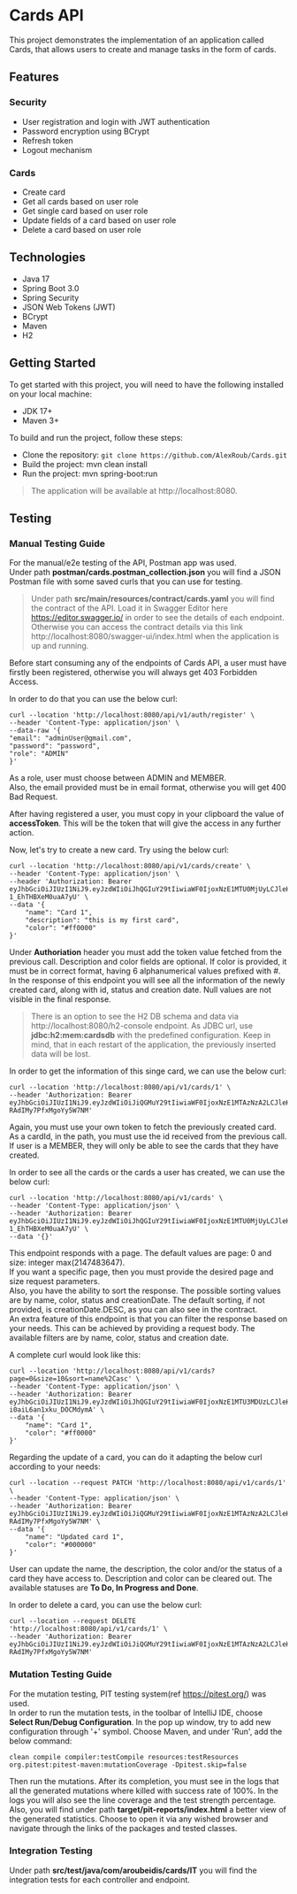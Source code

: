 # Cards API

This project demonstrates the implementation of an application called Cards,
that allows users to create and manage tasks in the form of cards.

## Features

### Security

* User registration and login with JWT authentication
* Password encryption using BCrypt
* Refresh token
* Logout mechanism

### Cards

* Create card
* Get all cards based on user role
* Get single card based on user role
* Update fields of a card based on user role
* Delete a card based on user role

## Technologies

* Java 17
* Spring Boot 3.0
* Spring Security
* JSON Web Tokens (JWT)
* BCrypt
* Maven
* H2

## Getting Started

To get started with this project, you will need to have the following installed on your local machine:

* JDK 17+
* Maven 3+

To build and run the project, follow these steps:

* Clone the repository: `git clone https://github.com/AlexRoub/Cards.git`
* Build the project: mvn clean install
* Run the project: mvn spring-boot:run

> The application will be available at http://localhost:8080.

## Testing

### Manual Testing Guide

For the manual/e2e testing of the API, Postman app was used.  
Under path **postman/cards.postman_collection.json**
you will find a JSON Postman file with some saved curls that you can use for testing.

> Under path **src/main/resources/contract/cards.yaml** you will find the
> contract of the API. Load it in Swagger Editor here https://editor.swagger.io/
> in order to see the details of each endpoint.  
> Otherwise you can access the contract details via this link http://localhost:8080/swagger-ui/index.html
> when the application is up and running.

Before start consuming any of the endpoints of Cards API, a user must have firstly
been registered, otherwise you will always get 403 Forbidden Access.

In order to do that you can use the below curl:

```
curl --location 'http://localhost:8080/api/v1/auth/register' \
--header 'Content-Type: application/json' \
--data-raw '{
"email": "adminUser@gmail.com",
"password": "password",
"role": "ADMIN"
}'
```

As a role, user must choose between ADMIN and MEMBER.   
Also, the email provided must be in email format, otherwise you will get 400 Bad Request.

After having registered a user, you must copy in your clipboard the value of **accessToken**.
This will be the token that will give the access in any further action.

Now, let's try to create a new card. Try using the below curl:

```
curl --location 'http://localhost:8080/api/v1/cards/create' \
--header 'Content-Type: application/json' \
--header 'Authorization: Bearer eyJhbGciOiJIUzI1NiJ9.eyJzdWIiOiJhQGIuY29tIiwiaWF0IjoxNzE1MTU0MjUyLCJleHAiOjE3MTUyNDA2NTJ9.61nDtNO0dzgkNSVwRuxYY8Fhn-1_EhTHBXeM0uaA7yU' \
--data '{
    "name": "Card 1",
    "description": "this is my first card",
    "color": "#ff0000"
}'
```

Under **Authoriation** header you must add the token value fetched from the previous call.
Description and color fields are optional. If color is provided, it must be in correct format,
having 6 alphanumerical values prefixed with #.  
In the response of this endpoint you will see all the information of the newly created card,
along with id, status and creation date. Null values are not visible in the final response.

> There is an option to see the H2 DB schema and data via http://localhost:8080/h2-console endpoint.
> As JDBC url, use **jdbc:h2:mem:cardsdb** with the predefined configuration. Keep in mind, that
> in each restart of the application, the previously inserted data will be lost.

In order to get the information of this singe card, we can use the below curl:

```
curl --location 'http://localhost:8080/api/v1/cards/1' \
--header 'Authorization: Bearer eyJhbGciOiJIUzI1NiJ9.eyJzdWIiOiJiQGMuY29tIiwiaWF0IjoxNzE1MTAzNzA2LCJleHAiOjE3MTUxOTAxMDZ9.45jy0qHrRc1aH1tcGsXjyp-RAdIMy7PfxMgoYy5W7NM'
```

Again, you must use your own token to fetch the previously created card.  
As a cardId, in the path, you must use the id received from the previous call.
If user is a MEMBER, they will only be able to see the cards that they have created.

In order to see all the cards or the cards a user has created, we can use the below curl:

```
curl --location 'http://localhost:8080/api/v1/cards' \
--header 'Content-Type: application/json' \
--header 'Authorization: Bearer eyJhbGciOiJIUzI1NiJ9.eyJzdWIiOiJhQGIuY29tIiwiaWF0IjoxNzE1MTU0MjUyLCJleHAiOjE3MTUyNDA2NTJ9.61nDtNO0dzgkNSVwRuxYY8Fhn-1_EhTHBXeM0uaA7yU' \
--data '{}'
```

This endpoint responds with a page. The default values are page: 0 and size: integer max(2147483647).  
If you want a specific page, then you must provide the desired page and size request parameters.  
Also, you have the ability to sort the response. The possible sorting values are by name, color, status and creationDate. The default
sorting, if not provided, is
creationDate.DESC, as you can also see in the contract.  
An extra feature of this endpoint is that you can filter the response based on your needs.
This can be achieved by providing a request body.
The available filters are by name, color, status and creation date.

A complete curl would look like this:

```
curl --location 'http://localhost:8080/api/v1/cards?page=0&size=10&sort=name%2Casc' \
--header 'Content-Type: application/json' \
--header 'Authorization: Bearer eyJhbGciOiJIUzI1NiJ9.eyJzdWIiOiJhQGIuY29tIiwiaWF0IjoxNzE1MTU3MDUzLCJleHAiOjE3MTUyNDM0NTN9.J3xkIQrB3UPlpBQ5TFmKX-i0aiL6an1xku_DOCMdymA' \
--data '{
    "name": "Card 1",
    "color": "#ff0000"
}'
```

Regarding the update of a card, you can do it adapting the below curl according to your needs:

```
curl --location --request PATCH 'http://localhost:8080/api/v1/cards/1' \
--header 'Content-Type: application/json' \
--header 'Authorization: Bearer eyJhbGciOiJIUzI1NiJ9.eyJzdWIiOiJiQGMuY29tIiwiaWF0IjoxNzE1MTAzNzA2LCJleHAiOjE3MTUxOTAxMDZ9.45jy0qHrRc1aH1tcGsXjyp-RAdIMy7PfxMgoYy5W7NM' \
--data '{
    "name": "Updated card 1",
    "color": "#000000"
}'
```

User can update the name, the description, the color and/or the status of a card they have access to.
Description and color can be cleared out. The available statuses are **To Do, In Progress and Done**.

In order to delete a card, you can use the below curl:

```
curl --location --request DELETE 'http://localhost:8080/api/v1/cards/1' \
--header 'Authorization: Bearer eyJhbGciOiJIUzI1NiJ9.eyJzdWIiOiJiQGMuY29tIiwiaWF0IjoxNzE1MTAzNzA2LCJleHAiOjE3MTUxOTAxMDZ9.45jy0qHrRc1aH1tcGsXjyp-RAdIMy7PfxMgoYy5W7NM'
```

### Mutation Testing Guide

For the mutation testing, PIT testing system(ref https://pitest.org/) was used.  
In order to run the mutation tests, in the toolbar of IntelliJ IDE, choose **Select Run/Debug Configuration**.
In the pop up window, try to add new configuration through '+' symbol. Choose Maven,
and under 'Run', add the below command:

```
clean compile compiler:testCompile resources:testResources org.pitest:pitest-maven:mutationCoverage -Dpitest.skip=false
```

Then run the mutations. After its completion, you must see in the logs that all the
generated mutations where killed with success rate of 100%. In the logs you will also
see the line coverage and the test strength percentage.  
Also, you will find under path **target/pit-reports/index.html** a better view of the generated statistics.
Choose to open it via any wished browser and navigate through the links of the packages and tested classes.

### Integration Testing

Under path **src/test/java/com/aroubeidis/cards/IT** you will find the integration
tests for each controller and endpoint.